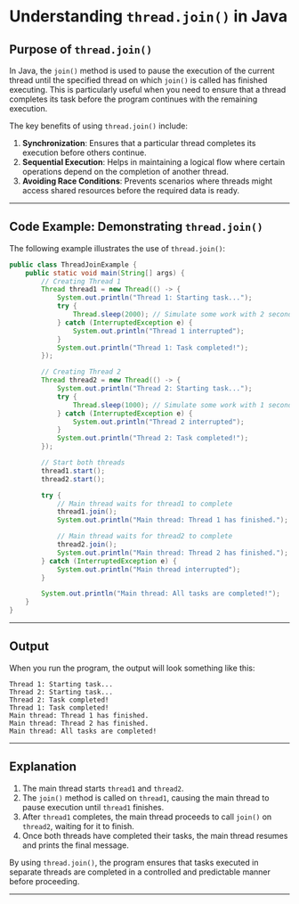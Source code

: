 # Understanding `thread.join()` in Java

## Purpose of `thread.join()`

In Java, the `join()` method is used to pause the execution of the current thread until the specified thread on which `join()` is called has finished executing. This is particularly useful when you need to ensure that a thread completes its task before the program continues with the remaining execution.

The key benefits of using `thread.join()` include:
1. **Synchronization**: Ensures that a particular thread completes its execution before others continue.
2. **Sequential Execution**: Helps in maintaining a logical flow where certain operations depend on the completion of another thread.
3. **Avoiding Race Conditions**: Prevents scenarios where threads might access shared resources before the required data is ready.

---

## Code Example: Demonstrating `thread.join()`

The following example illustrates the use of `thread.join()`:

```java
public class ThreadJoinExample {
    public static void main(String[] args) {
        // Creating Thread 1
        Thread thread1 = new Thread(() -> {
            System.out.println("Thread 1: Starting task...");
            try {
                Thread.sleep(2000); // Simulate some work with 2 seconds delay
            } catch (InterruptedException e) {
                System.out.println("Thread 1 interrupted");
            }
            System.out.println("Thread 1: Task completed!");
        });

        // Creating Thread 2
        Thread thread2 = new Thread(() -> {
            System.out.println("Thread 2: Starting task...");
            try {
                Thread.sleep(1000); // Simulate some work with 1 second delay
            } catch (InterruptedException e) {
                System.out.println("Thread 2 interrupted");
            }
            System.out.println("Thread 2: Task completed!");
        });

        // Start both threads
        thread1.start();
        thread2.start();

        try {
            // Main thread waits for thread1 to complete
            thread1.join();
            System.out.println("Main thread: Thread 1 has finished.");

            // Main thread waits for thread2 to complete
            thread2.join();
            System.out.println("Main thread: Thread 2 has finished.");
        } catch (InterruptedException e) {
            System.out.println("Main thread interrupted");
        }

        System.out.println("Main thread: All tasks are completed!");
    }
}
```

---

## Output

When you run the program, the output will look something like this:

```
Thread 1: Starting task...
Thread 2: Starting task...
Thread 2: Task completed!
Thread 1: Task completed!
Main thread: Thread 1 has finished.
Main thread: Thread 2 has finished.
Main thread: All tasks are completed!
```

---

## Explanation

1. The main thread starts `thread1` and `thread2`.
2. The `join()` method is called on `thread1`, causing the main thread to pause execution until `thread1` finishes.
3. After `thread1` completes, the main thread proceeds to call `join()` on `thread2`, waiting for it to finish.
4. Once both threads have completed their tasks, the main thread resumes and prints the final message.

By using `thread.join()`, the program ensures that tasks executed in separate threads are completed in a controlled and predictable manner before proceeding.

---